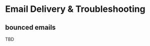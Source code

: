 # Email Delivery & Troubleshooting

## bounced emails
<span id="gv-bounced-emails"></span>

<span class="todo">
TBD
</span>
